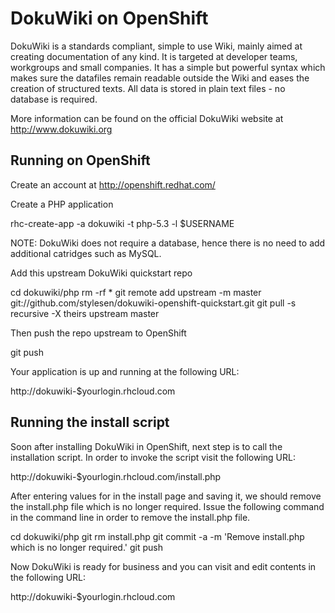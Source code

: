 DokuWiki on OpenShift
=========================
DokuWiki is a standards compliant, simple to use Wiki, mainly aimed at creating documentation of any kind. It is targeted at developer teams, workgroups and small companies. It has a simple but powerful syntax which makes sure the datafiles remain readable outside the Wiki and eases the creation of structured texts. All data is stored in plain text files - no database is required.

More information can be found on the official DokuWiki website at http://www.dokuwiki.org

Running on OpenShift
--------------------

Create an account at http://openshift.redhat.com/

Create a PHP application

rhc-create-app -a dokuwiki -t php-5.3 -l $USERNAME

NOTE: DokuWiki does not require a database, hence there is no need to add additional catridges such as MySQL.

Add this upstream DokuWiki quickstart repo

cd dokuwiki/php
rm -rf *
git remote add upstream -m master git://github.com/stylesen/dokuwiki-openshift-quickstart.git
git pull -s recursive -X theirs upstream master

Then push the repo upstream to OpenShift

git push

Your application is up and running at the following URL:

http://dokuwiki-$yourlogin.rhcloud.com

Running the install script
--------------------------

Soon after installing DokuWiki in OpenShift, next step is to call the installation script. In order to invoke the script visit the following URL:

http://dokuwiki-$yourlogin.rhcloud.com/install.php

After entering values for in the install page and saving it, we should remove the install.php file which is no longer required. Issue the following command in the command line in order to remove the install.php file.

cd dokuwiki/php
git rm install.php
git commit -a -m 'Remove install.php which is no longer required.'
git push

Now DokuWiki is ready for business and you can visit and edit contents in the following URL:

http://dokuwiki-$yourlogin.rhcloud.com

